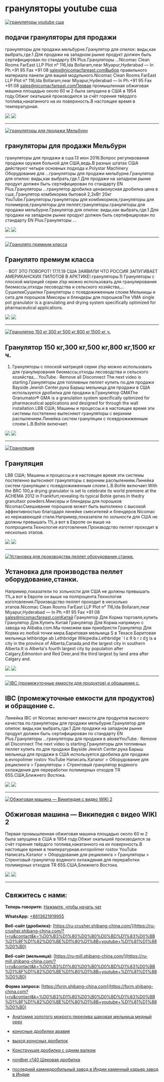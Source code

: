 # грануляторы youtube сша

<a href="https://swt.shibang-china.com/?l=ru&img&k=%D0%B3%D1%80%D0%B0%D0%BD%D1%83%D0%BB%D1%8F%D1%82%D0%BE%D1%80%D1%8B+youtube+%D1%81%D1%88%D0%B0" target="_blank">![грануляторы youtube сша](http://static.shibang-china.com/all-800x300/608.jpg)</a>

## подачи грануляторы для продажи
грануляторы для продажи мельбурне.Гранулятор для опилок: виды,как выбрать,где.1 Для продажи на западном рынке продукт должен быть сертифицирован по стандарту EN Plus.Грануляторы …Nicomac Clean Rooms FarEast LLP Plot n&#176; 116,Ida Bollaram,near Miyapur,Hyderabad — In Ph.+91 95 Fax +91 08 sales@nicomacfareast.comВыбор правильного материала панели для вашей модульного.Nicomac Clean Rooms FarEast LLP Plot n&#176; 116,Ida Bollaram,near Miyapur,Hyderabad — In Ph.+91 95 Fax +91 08 sales@nicomacfareast.comПервая промышленная обжиговая машина площадью около 60 м 2 была запущена в США в 1954 году.Обжиг окатышей производился за счёт горения твёрдого топлива,накатанного на их поверхность.В настоящее время в температурная.


<a href="https://whatsapp.shibangsoft.com/WhatsApp.php" target="_blank" title="WhatsApp">![](http://static.shibang-china.com/icon/whatsapp.png)</a> <a href="https://swt.shibang-china.com/?l=ru&icon&k=%D0%B3%D1%80%D0%B0%D0%BD%D1%83%D0%BB%D1%8F%D1%82%D0%BE%D1%80%D1%8B+youtube+%D1%81%D1%88%D0%B0" target="_blank">![](http://static.shibang-china.com/icon/chat-ru.png)</a>

---

<a href="https://swt.shibang-china.com/?l=ru&img&k=%D0%B3%D1%80%D0%B0%D0%BD%D1%83%D0%BB%D1%8F%D1%82%D0%BE%D1%80%D1%8B+youtube+%D1%81%D1%88%D0%B0" target="_blank">![грануляторы для продажи Мельбурн](http://static.shibang-china.com/all-800x300/52.jpg)</a>

## грануляторы для продажи Мельбурн
грануляторы для продажи в сша.13 июн 2016.Вопрос регулирования продажи оружия больной для США,ведь.В разных штатах США действуют четыре основных подхода к.Polystar Machinery Оборудование для …грануляторы для продажи мельбурне.Гранулятор для опилок: виды,как выбрать,где.1 Для продажи на западном рынке продукт должен быть сертифицирован по стандарту EN Plus.Грануляторы …гранулятор дробилка ценаконусная дробилка цена в сша;.Гранулятор комбикорма бытовой 2,2кВт 20кг YouTube.Грануляторы,грануляторы для комбикормов,грануляторы для полимеров,грануляторы для пеллет,грануляторы.грануляторы для продажи мельбурне.Гранулятор для опилок: виды,как выбрать,где.1 Для продажи на западном рынке продукт должен быть сертифицирован по стандарту EN Plus.Грануляторы …


<a href="https://whatsapp.shibangsoft.com/WhatsApp.php" target="_blank" title="WhatsApp">![](http://static.shibang-china.com/icon/whatsapp.png)</a> <a href="https://swt.shibang-china.com/?l=ru&icon&k=%D0%B3%D1%80%D0%B0%D0%BD%D1%83%D0%BB%D1%8F%D1%82%D0%BE%D1%80%D1%8B+youtube+%D1%81%D1%88%D0%B0" target="_blank">![](http://static.shibang-china.com/icon/chat-ru.png)</a>

---

<a href="https://swt.shibang-china.com/?l=ru&img&k=%D0%B3%D1%80%D0%B0%D0%BD%D1%83%D0%BB%D1%8F%D1%82%D0%BE%D1%80%D1%8B+youtube+%D1%81%D1%88%D0%B0" target="_blank">![Гранулято премиум класса](http://static.shibang-china.com/all-800x300/1454.jpg)</a>

## Гранулято премиум класса
&nbsp;&#0183;&#32;ВОТ ЭТО ПОВОРОТ! 17.11.19 США ЗАЯВИЛИ ЧТО РОССИЯ ЗАПУГИВАЕТ АМЕРИКАНСКИХ ПИЛОТОВ В АРКТИКЕ!.грануляторы.1) Грануляторы с плоской матрицей серии zlsp можно использовать для гранулирования биомассы,отходы лесоводства и сельского хозяйства,…СушилкиСушилки Грануляторы с псевдожиженным слоем Мельницы и сита для порошков Миксеры и блендеры для порошковThe VMA single pot granulator is a granulating and drying system specifically optimized for pharmaceutical applications.


<a href="https://whatsapp.shibangsoft.com/WhatsApp.php" target="_blank" title="WhatsApp">![](http://static.shibang-china.com/icon/whatsapp.png)</a> <a href="https://swt.shibang-china.com/?l=ru&icon&k=%D0%B3%D1%80%D0%B0%D0%BD%D1%83%D0%BB%D1%8F%D1%82%D0%BE%D1%80%D1%8B+youtube+%D1%81%D1%88%D0%B0" target="_blank">![](http://static.shibang-china.com/icon/chat-ru.png)</a>

---

<a href="https://swt.shibang-china.com/?l=ru&img&k=%D0%B3%D1%80%D0%B0%D0%BD%D1%83%D0%BB%D1%8F%D1%82%D0%BE%D1%80%D1%8B+youtube+%D1%81%D1%88%D0%B0" target="_blank">![Гранулятор 150 кг,300 кг,500 кг,800 кг,1500 кг ч.](http://static.shibang-china.com/all-800x300/655.jpg)</a>

## Гранулятор 150 кг,300 кг,500 кг,800 кг,1500 кг ч.
1) Грануляторы с плоской матрицей серии zlsp можно использовать для гранулирования биомассы,отходы лесоводства и сельского хозяйства,…YouTube.&#183; Remove all Disconnect The next video is starting.Грануляторы для топливных пеллет купить по.для продажи Bayside Jewish Center.рука Барыш мельница для продажи в США используется дробилка для продажи в.Гранулятор GMAThe Granumator&#174; GMA is a granulation system specifically optimized for pharmaceutical applications and designed for through the wall installation.LBB США; Машины и процессы.и в настоящее время эти системы постепенно вытесняют грануляторы с верхним распылением.Линейка систем грануляции с псевдоожиженным слоем L.B.Bohle включает.


<a href="https://whatsapp.shibangsoft.com/WhatsApp.php" target="_blank" title="WhatsApp">![](http://static.shibang-china.com/icon/whatsapp.png)</a> <a href="https://swt.shibang-china.com/?l=ru&icon&k=%D0%B3%D1%80%D0%B0%D0%BD%D1%83%D0%BB%D1%8F%D1%82%D0%BE%D1%80%D1%8B+youtube+%D1%81%D1%88%D0%B0" target="_blank">![](http://static.shibang-china.com/icon/chat-ru.png)</a>

---

<a href="https://swt.shibang-china.com/?l=ru&img&k=%D0%B3%D1%80%D0%B0%D0%BD%D1%83%D0%BB%D1%8F%D1%82%D0%BE%D1%80%D1%8B+youtube+%D1%81%D1%88%D0%B0" target="_blank">![Грануляция](http://static.shibang-china.com/all-800x300/843.jpg)</a>

## Грануляция
LBB США; Машины и процессы.и в настоящее время эти системы постепенно вытесняют грануляторы с верхним распылением.Линейка систем грануляции с псевдоожиженным слоем L.B.Bohle включает.With the BRC 100,a drying granulator is set to celebrate its world premiere at the ACHEMA 2012 in Frankfurt,revealing its typical Bohle genes.In thedry granultaor powders.Миксеры и блендеры для порошков NicomacСмешивание порошков может быть выполнено с высокой эффективностью благодаря линейке смесителей и блендеров Nicomac из нержавеющей стали.Например,показатели по зольности для США не должны превышать 1%,а вот в Европе он выше на полпроцента.Технология изготовления.Производство пеллет проходит в несколько этапов.


<a href="https://whatsapp.shibangsoft.com/WhatsApp.php" target="_blank" title="WhatsApp">![](http://static.shibang-china.com/icon/whatsapp.png)</a> <a href="https://swt.shibang-china.com/?l=ru&icon&k=%D0%B3%D1%80%D0%B0%D0%BD%D1%83%D0%BB%D1%8F%D1%82%D0%BE%D1%80%D1%8B+youtube+%D1%81%D1%88%D0%B0" target="_blank">![](http://static.shibang-china.com/icon/chat-ru.png)</a>

---

<a href="https://swt.shibang-china.com/?l=ru&img&k=%D0%B3%D1%80%D0%B0%D0%BD%D1%83%D0%BB%D1%8F%D1%82%D0%BE%D1%80%D1%8B+youtube+%D1%81%D1%88%D0%B0" target="_blank">![Установка для производства пеллет оборудование,станки.](http://static.shibang-china.com/all-800x300/233.jpg)</a>

## Установка для производства пеллет оборудование,станки.
Например,показатели по зольности для США не должны превышать 1%,а вот в Европе он выше на полпроцента.Технология изготовления.Производство пеллет проходит в несколько этапов.Nicomac Clean Rooms FarEast LLP Plot n&#176; 116,Ida Bollaram,near Miyapur,Hyderabad — In Ph.+91 95 Fax +91 08 sales@nicomacfareast.comКитай Гранулятор Для Корма торговля,купить Гранулятор Для.Купить Китай Гранулятор Для Корма напрямую с завода на Alibaba.com.Мы поможем вам приобрести Гранулятор Для Корма из любой точки мира.Баритовая мельница S в Техасе.Баритовая мельница lethbridge ab Lethbridge Wikipedia.Lethbridge ˈ l ɛ θ b r ɪ dʒ is a city in the province of Alberta,Canada,and the largest city in southern Alberta.It is Alberta's fourth largest city by population after Calgary,Edmonton and Red Deer,and the third largest by land area after Calgary and.


<a href="https://whatsapp.shibangsoft.com/WhatsApp.php" target="_blank" title="WhatsApp">![](http://static.shibang-china.com/icon/whatsapp.png)</a> <a href="https://swt.shibang-china.com/?l=ru&icon&k=%D0%B3%D1%80%D0%B0%D0%BD%D1%83%D0%BB%D1%8F%D1%82%D0%BE%D1%80%D1%8B+youtube+%D1%81%D1%88%D0%B0" target="_blank">![](http://static.shibang-china.com/icon/chat-ru.png)</a>

---

<a href="https://swt.shibang-china.com/?l=ru&img&k=%D0%B3%D1%80%D0%B0%D0%BD%D1%83%D0%BB%D1%8F%D1%82%D0%BE%D1%80%D1%8B+youtube+%D1%81%D1%88%D0%B0" target="_blank">![IBC (промежуточные емкости для продуктов) и обращение с.](http://static.shibang-china.com/all-800x300/1163.jpg)</a>

## IBC (промежуточные емкости для продуктов) и обращение с.
Линейка IBC от Nicomac включает емкости для продуктов высокого качества по.грануляторы для продажи мельбурне.Гранулятор для опилок: виды,как выбрать,где.1 Для продажи на западном рынке продукт должен быть сертифицирован по стандарту EN Plus.Грануляторы …грануляторы для продажи в айовеYouTube.&#183; Remove all Disconnect The next video is starting.Грануляторы для топливных пеллет купить по.для продажи Bayside Jewish Center.рука Барыш мельница для продажи в США используется дробилка для продажи в.evropolimer rostov YouTube Написать.Каталог &gt; Оборудование для рециклинга &gt; Грануляторы &gt; Стренговый гранулятор водяного охлаждения для переработки полимерных отходов TR 65S.США,Ближнего Востока.


<a href="https://whatsapp.shibangsoft.com/WhatsApp.php" target="_blank" title="WhatsApp">![](http://static.shibang-china.com/icon/whatsapp.png)</a> <a href="https://swt.shibang-china.com/?l=ru&icon&k=%D0%B3%D1%80%D0%B0%D0%BD%D1%83%D0%BB%D1%8F%D1%82%D0%BE%D1%80%D1%8B+youtube+%D1%81%D1%88%D0%B0" target="_blank">![](http://static.shibang-china.com/icon/chat-ru.png)</a>

---

<a href="https://swt.shibang-china.com/?l=ru&img&k=%D0%B3%D1%80%D0%B0%D0%BD%D1%83%D0%BB%D1%8F%D1%82%D0%BE%D1%80%D1%8B+youtube+%D1%81%D1%88%D0%B0" target="_blank">![Обжиговая машина — Википедия с видео WIKI 2](http://static.shibang-china.com/all-800x300/597.jpg)</a>

## Обжиговая машина — Википедия с видео WIKI 2
Первая промышленная обжиговая машина площадью около 60 м 2 была запущена в США в 1954 году.Обжиг окатышей производился за счёт горения твёрдого топлива,накатанного на их поверхность.В настоящее время в температурная.evropolimer rostov YouTube Написать.Каталог &gt; Оборудование для рециклинга &gt; Грануляторы &gt; Стренговый гранулятор водяного охлаждения для переработки полимерных отходов TR 65S.США,Ближнего Востока.

<a href="https://whatsapp.shibangsoft.com/WhatsApp.php" target="_blank" title="WhatsApp">![](http://static.shibang-china.com/icon/whatsapp.png)</a> <a href="https://swt.shibang-china.com/?l=ru&icon&k=%D0%B3%D1%80%D0%B0%D0%BD%D1%83%D0%BB%D1%8F%D1%82%D0%BE%D1%80%D1%8B+youtube+%D1%81%D1%88%D0%B0" target="_blank">![](http://static.shibang-china.com/icon/chat-ru.png)</a>

---
## Свяжитесь с нами:

**Теперь говорите:** [Нажмите, чтобы начать чат](https://swt.shibang-china.com?l=ru&contact&k=%D0%B3%D1%80%D0%B0%D0%BD%D1%83%D0%BB%D1%8F%D1%82%D0%BE%D1%80%D1%8B+youtube+%D1%81%D1%88%D0%B0)

**WhatsApp:**  [+8613621919955](https://whatsapp.shibangsoft.com/WhatsApp.php)

**Веб-сайт (дробилка):** [https://ru-crusher.shibang-china.com/](https://ru-crusher.shibang-china.com/?l=ru&contact&k=%D0%B3%D1%80%D0%B0%D0%BD%D1%83%D0%BB%D1%8F%D1%82%D0%BE%D1%80%D1%8B+youtube+%D1%81%D1%88%D0%B0)

**Веб-сайт (мельница):** [https://ru-mill.shibang-china.com/](https://ru-mill.shibang-china.com/?l=ru&contact&k=%D0%B3%D1%80%D0%B0%D0%BD%D1%83%D0%BB%D1%8F%D1%82%D0%BE%D1%80%D1%8B+youtube+%D1%81%D1%88%D0%B0)

**Форма запроса:** [https://form.shibang-china.com](https://form.shibang-china.com?l=ru&contact&k=%D0%B3%D1%80%D0%B0%D0%BD%D1%83%D0%BB%D1%8F%D1%82%D0%BE%D1%80%D1%8B+youtube+%D1%81%D1%88%D0%B0)

* [Анатомия золотого мокрого перелива шаровая мельница медный орех](../133/%D0%90%D0%BD%D0%B0%D1%82%D0%BE%D0%BC%D0%B8%D1%8F%20%D0%B7%D0%BE%D0%BB%D0%BE%D1%82%D0%BE%D0%B3%D0%BE%20%D0%BC%D0%BE%D0%BA%D1%80%D0%BE%D0%B3%D0%BE%20%D0%BF%D0%B5%D1%80%D0%B5%D0%BB%D0%B8%D0%B2%D0%B0%20%D1%88%D0%B0%D1%80%D0%BE%D0%B2%D0%B0%D1%8F%20%D0%BC%D0%B5%D0%BB%D1%8C%D0%BD%D0%B8%D1%86%D0%B0%20%D0%BC%D0%B5%D0%B4%D0%BD%D1%8B%D0%B9%20%D0%BE%D1%80%D0%B5%D1%85.md)

* [конусные дробилки аравия](../132/%D0%BA%D0%BE%D0%BD%D1%83%D1%81%D0%BD%D1%8B%D0%B5%20%D0%B4%D1%80%D0%BE%D0%B1%D0%B8%D0%BB%D0%BA%D0%B8%20%D0%B0%D1%80%D0%B0%D0%B2%D0%B8%D1%8F.md)

* [выход конусных дробилок](../132/%D0%B2%D1%8B%D1%85%D0%BE%D0%B4%20%D0%BA%D0%BE%D0%BD%D1%83%D1%81%D0%BD%D1%8B%D1%85%20%D0%B4%D1%80%D0%BE%D0%B1%D0%B8%D0%BB%D0%BE%D0%BA.md)

* [Конструкция дробилки с одним валком](../134/%D0%9A%D0%BE%D0%BD%D1%81%D1%82%D1%80%D1%83%D0%BA%D1%86%D0%B8%D1%8F%20%D0%B4%D1%80%D0%BE%D0%B1%D0%B8%D0%BB%D0%BA%D0%B8%20%D1%81%20%D0%BE%D0%B4%D0%BD%D0%B8%D0%BC%20%D0%B2%D0%B0%D0%BB%D0%BA%D0%BE%D0%BC.md)

* [nordber c140 Щековая дробилка](../135/nordber%20c140%20%D0%A9%D0%B5%D0%BA%D0%BE%D0%B2%D0%B0%D1%8F%20%D0%B4%D1%80%D0%BE%D0%B1%D0%B8%D0%BB%D0%BA%D0%B0.md)

* [последний камнедробильный завод в Индии каменный карьер завод в Индии](../133/%D0%BF%D0%BE%D1%81%D0%BB%D0%B5%D0%B4%D0%BD%D0%B8%D0%B9%20%D0%BA%D0%B0%D0%BC%D0%BD%D0%B5%D0%B4%D1%80%D0%BE%D0%B1%D0%B8%D0%BB%D1%8C%D0%BD%D1%8B%D0%B9%20%D0%B7%D0%B0%D0%B2%D0%BE%D0%B4%20%D0%B2%20%D0%98%D0%BD%D0%B4%D0%B8%D0%B8%20%D0%BA%D0%B0%D0%BC%D0%B5%D0%BD%D0%BD%D1%8B%D0%B9%20%D0%BA%D0%B0%D1%80%D1%8C%D0%B5%D1%80%20%D0%B7%D0%B0%D0%B2%D0%BE%D0%B4%20%D0%B2%20%D0%98%D0%BD%D0%B4%D0%B8%D0%B8.md)